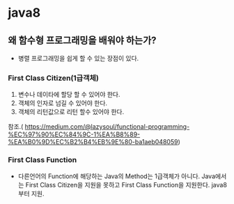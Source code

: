 # java8

## 왜 함수형 프로그래밍을 배워야 하는가?
- 병렬 프로그래밍을 쉽게 할 수 있는 장점이 있다.

### First Class Citizen(1급객체) 
1. 변수나 데이타에 할당 할 수 있어야 한다.
2. 객체의 인자로 넘길 수 있어야 한다.
3. 객체의 리턴값으로 리턴 할수 있어야 한다.

참조.(
https://medium.com/@lazysoul/functional-programming-%EC%97%90%EC%84%9C-1%EA%B8%89-%EA%B0%9D%EC%B2%B4%EB%9E%80-ba1aeb048059)

### First Class Function
- 다른언어의 Function에 해당하는 Java의 Method는 1급객체가 아니다. Java에서는 First Class Citizen을 지원을 못하고 First Class Function을 지원한다. java8부터 지원.





